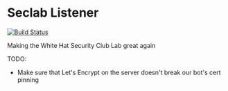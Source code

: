 Seclab Listener
===============

[![Build Status](https://api.travis-ci.org/WhiteHatCP/seclab-listener.svg?branch=master)](https://travis-ci.org/WhiteHatCP/seclab-listener)

Making the White Hat Security Club Lab great again

TODO:
* Make sure that Let's Encrypt on the server doesn't break our bot's cert pinning
